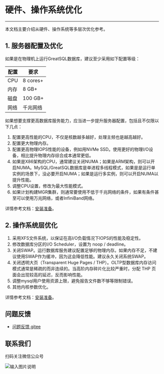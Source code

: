 # 硬件、操作系统优化
---

本文档主要介绍从硬件、操作系统等多层次优化参考。

## 1. 服务器配置及优化

如果是在物理机上运行GreatSQL数据库，建议至少采用如下配置等级：

| 配置 | 要求 |
| --- | --- |
| CPU | 8 cores+ |
| 内存 | 8 GB+ |
| 磁盘 | 100 GB+ |
| 网络 | 千兆网络 |

如果想要支撑更高数据库服务能力，应当进一步提升服务器配置，包括且不仅限以下几点：

1. 配置更高性能的CPU，不仅是核数越多越好，处理主频也是越高越好。
2. 配置更大物理内存。
3. 配置更高物理IOPS性能的设备，例如用NVMe SSD。使用更好的物理I/O设备，相比提升物理内存综合成本通常更低。
4. 如果是X86架构的CPU，通常建议关闭NUMA；如果是ARM架构，则可以开启NUMA。MySQL/GreatSQL数据库是单进程多线程模式，如果是是运行单实例的场景下，没必要开启NUMA；如果是运行多实例，则可以开启NUMA以提升性能。
5. 调整CPU设置，修改为最大性能模式。
6. 如果计划构建MGR集群，则通常要使用不低于千兆网络的条件，如果有条件甚至可以使用万兆网络，或者InfiniBand网络。

详情参考文档：[安装准备](/4-install-guide/4-1-install-prepare.md#1-硬件环境)。

## 2. 操作系统层优化

1. 采用XFS文件系统，以保证在高I/O负载情况下IOPS的性能及稳定性。
2. 修改数据库分区的I/O Scheduler，设置为 noop / deadline。
3. 关闭SWAP。运行数据库服务建议配置足够的物理内存。如果内存不足，不建议使用SWAP作为缓冲，因为这会降低性能。建议永久关闭系统SWAP。
4. 关闭透明大页（Transparent Huge Pages / THP）。OLTP型数据库内存访问模式通常是稀疏的而非连续的。当高阶内存碎片化比较严重时，分配 THP 页面会出现较高的延迟，反而影响性能。
5. 调整mysql用户使用资源上限，避免报告文件数不够等限制错误。
6. 其他内核参数优化。

详情参考文档：[安装准备](/4-install-guide/4-1-install-prepare.md#2-系统环境)。

**问题反馈**
---
- [问题反馈 gitee](https://gitee.com/GreatSQL/GreatSQL-Doc/issues)


**联系我们**
---

扫码关注微信公众号

![输入图片说明](https://images.gitee.com/uploads/images/2021/0802/141935_2ea2c196_8779455.jpeg "greatsql社区-wx-qrcode-0.5m.jpg")
